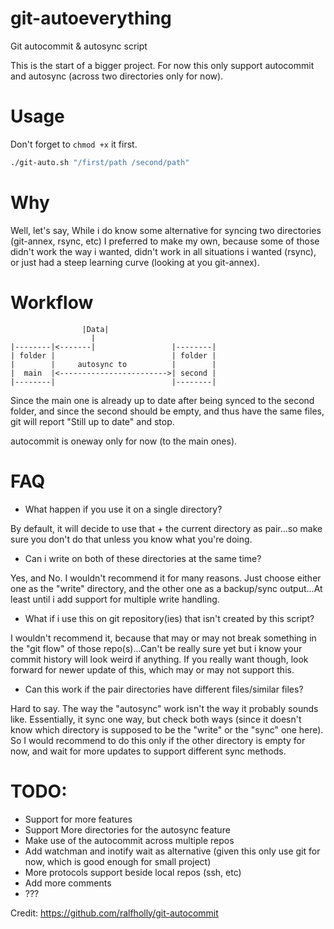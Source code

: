 # git-autoeverything
Git autocommit &amp; autosync script

This is the start of a bigger project. For now this only support autocommit and autosync (across two directories only for now).

# Usage


Don't forget to `chmod +x` it first.

```bash
./git-auto.sh "/first/path /second/path"
```

# Why

Well, let's say, While i do know some alternative for syncing two directories (git-annex, rsync, etc) I preferred to make my own, because some of those didn't work the way i wanted, didn't work in all situations i wanted (rsync), or just had a steep learning curve (looking at you git-annex).

# Workflow

```
                |Data|    
                  |
|--------|<-------|                 |--------|
| folder |                          | folder |
|        |     autosync to          |        |
|  main  |<------------------------>| second |
|--------|                          |--------|
```
Since the main one is already up to date after being synced to the second folder, and since the second should be empty, and thus have the same files, git will report "Still up to date" and stop.

autocommit is oneway only for now (to the main ones).

# FAQ

- What happen if you use it on a single directory?

By default, it will decide to use that + the current directory as pair...so make sure you don't do that unless you know what you're doing.

- Can i write on both of these directories at the same time?

Yes, and No. I wouldn't recommend it for many reasons. Just choose either one as the "write" directory, and the other one as a backup/sync output...At least until i add support for multiple write handling.

- What if i use this on git repository(ies) that isn't created by this script?

I wouldn't recommend it, because that may or may not break something in the "git flow" of those repo(s)...Can't be really sure yet but i know your commit history will look weird if anything. If you really want though, look forward for newer update of this, which may or may not support this.

- Can this work if the pair directories have different files/similar files?

Hard to say. The way the "autosync" work isn't the way it probably sounds like. Essentially, it sync one way, but check both ways (since it doesn't know which directory is supposed to be the "write" or the "sync" one here). So I would recommend to do this only if the other directory is empty for now, and wait for more updates to support different sync methods.

# TODO:

- Support for more features
- Support More directories for the autosync feature
- Make use of the autocommit across multiple repos
- Add watchman and inotify wait as alternative (given this only use git for now, which is good enough for small project)
- More protocols support beside local repos (ssh, etc)
- Add more comments
- ???

Credit: https://github.com/ralfholly/git-autocommit
